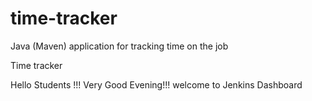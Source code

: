 # time-tracker
Java (Maven) application for tracking time on the job

Time tracker

Hello Students !!! Very Good Evening!!! welcome to Jenkins Dashboard
